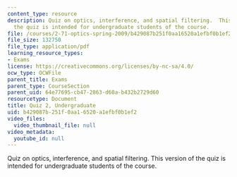 ```yaml
---
content_type: resource
description: Quiz on optics, interference, and spatial filtering.  This version of
  the quiz is intended for undergraduate students of the course.
file: /courses/2-71-optics-spring-2009/b429087b251f0aa16520a1efbf0b1ef2_MIT2_71S09_uquiz2.pdf
file_size: 132750
file_type: application/pdf
learning_resource_types:
- Exams
license: https://creativecommons.org/licenses/by-nc-sa/4.0/
ocw_type: OCWFile
parent_title: Exams
parent_type: CourseSection
parent_uid: 64e77695-cb47-2863-d60a-b432b2729d60
resourcetype: Document
title: Quiz 2, Undergraduate
uid: b429087b-251f-0aa1-6520-a1efbf0b1ef2
video_files:
  video_thumbnail_file: null
video_metadata:
  youtube_id: null
---
```

Quiz on optics, interference, and spatial filtering.  This version of the quiz is intended for undergraduate students of the course.